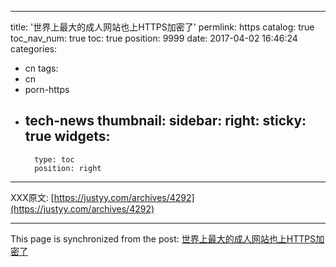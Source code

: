 
---
title: '世界上最大的成人网站也上HTTPS加密了'
permlink: https
catalog: true
toc_nav_num: true
toc: true
position: 9999
date: 2017-04-02 16:46:24
categories:
- cn
tags:
- cn
- porn-https
- tech-news
thumbnail: 
sidebar:
    right:
        sticky: true
widgets:
    -
        type: toc
        position: right
---


XXX原文: [https://justyy.com/archives/4292](https://justyy.com/archives/4292)

- - -

This page is synchronized from the post: [世界上最大的成人网站也上HTTPS加密了](https://steemit.com/@justyy/https)
